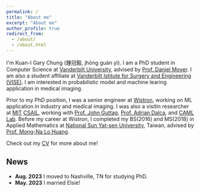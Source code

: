 ```yaml
---
permalink: /
title: "About me"
excerpt: "About me"
author_profile: true
redirect_from: 
  - /about/
  - /about.html
---
```


I'm Kuan-I Gary Chung (鍾冠毅, jhōng guàn yì). I am a PhD student in Computer Science at [Vanderbilt University](https://www.vanderbilt.edu/), advised by [Prof. Daniel Moyer](https://engineering.vanderbilt.edu/bio/daniel-moyer). I am also a student affiliate at [Vanderbilt Istitute for Surgery and Engineering (VISE)](https://www.vanderbilt.edu/vise/). I am interested in probabilistic model and machine learing application in medical imaging.

Prior to my PhD position, I was a senior engineer at [Wistron](https://www.wistron.com), working on ML application in industry and medical imaging. I was also a visitin researcher at [MIT](https://www.mit.edu) [CSAIL](https://www.csail.mit.edu), working with [Prof. John Guttag](http://people.csail.mit.edu/guttag/), [Prof. Adrian Dalca](https://www.mit.edu/~adalca/), and [CAML Lab](https://caml.csail.mit.edu). Before my career at Wistron, I completed my BS(2016) and MS(2018) in Applied Mathematics at [National Sun Yat-sen University](https://www.nsysu.edu.tw), Taiwan, advised by [Prof. Mong-Na Lo Huang](https://math.nsysu.edu.tw/p/405-1183-1754,c8612.php?Lang=en).

Check out my [CV](/files/CV.pdf) for more about me!

## News
- **Aug. 2023** I moved to Nashville, TN for studying PhD.
- **May. 2023** I married Elsie!
